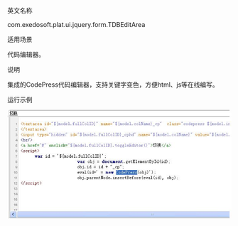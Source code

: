 英文名称

com.exedosoft.plat.ui.jquery.form.TDBEditArea

适用场景

代码编辑器。

说明

集成的CodePress代码编辑器，支持关键字变色，方便html、js等在线编写。

运行示例

![image](https://github.com/EEPlat/images/blob/master/TDBEdit-1.jpg)
